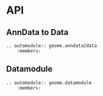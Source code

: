 # API

## AnnData to Data

```{eval-rst}
.. automodule:: geome.anndata2data
    :members:

```

## Datamodule

```{eval-rst}
.. automodule:: geome.datamodule
    :members:

```
